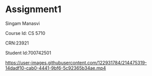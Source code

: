 # Assignment1

Singam Manasvi

Course Id: CS 5710

CRN:23921

Student Id:700742501



https://user-images.githubusercontent.com/122931784/214475319-14dadf10-cab0-4441-9bf6-5c92365b34ae.mp4

